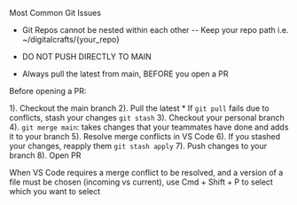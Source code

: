 Most Common Git Issues

* Git Repos cannot be nested within each other
-- Keep your repo path i.e. ~/digitalcrafts/{your_repo}

* DO NOT PUSH DIRECTLY TO MAIN
* Always pull the latest from main, BEFORE you open a PR

Before opening a PR:

1). Checkout the main branch
2). Pull the latest
    * If `git pull` fails due to conflicts, stash your changes `git stash` 
3). Checkout your personal branch
4). `git merge main`: takes changes that your teammates have done and adds it to your branch
5). Resolve merge conflicts in VS Code
6). If you stashed your changes, reapply them `git stash apply`
7). Push changes to your branch
8). Open PR

When VS Code requires a merge conflict to be resolved, and a
version of a file must be chosen (incoming vs current), use
Cmd + Shift + P to select which you want to select





